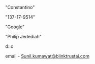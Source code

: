 
"Constantino"


"137-17-9514"


"Google"


"Philip Jedediah"


d::c

email - Sunil.kumawat@blinktrustai.com


